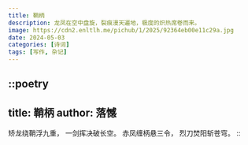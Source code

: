 ```yaml
---
title: 鞘柄
description: 龙凤在空中盘旋，裂痕漫天遍地，极度的炽热席卷而来。
image: https://cdn2.enltlh.me/pichub/1/2025/92364eb00e11c29a.jpg
date: 2024-05-03
categories: [诗词]
tags: [写作, 杂记]
---
```


::poetry
---
title: 鞘柄
author: 落憾
---
矫龙绕鞘浮九重，
一剑挥决破长空。
赤凤缠柄悬三令，
烈刀焚阳斩苍穹。
::
